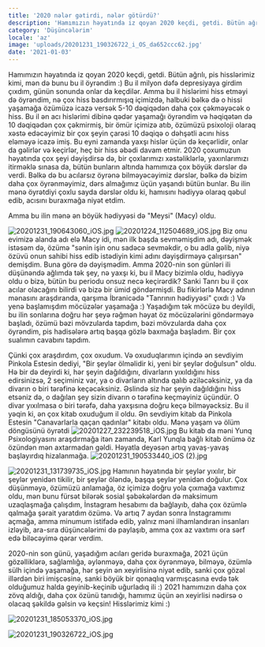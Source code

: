 ```yaml
---
title: '2020 nələr gətirdi, nələr götürdü?'
description: 'Hamımızın həyatında iz qoyan 2020 keçdi, getdi. Bütün ağrılı, pis hisslərimiz kimi'
category: 'Düşüncələrim'
locale: 'az'
image: 'uploads/20201231_190326722_i_OS_da652ccc62.jpg'
date: '2021-01-03'
---
```


Hamımızın həyatında iz qoyan 2020 keçdi, getdi. Bütün ağrılı, pis hisslərimiz kimi, mən də bunu bu il öyrəndim :) Bu il milyon dəfə depresiyaya girdim çıxdım, günün sonunda onlar da keçdilər. Amma bu il hislərimi hiss etməyi də öyrəndim, nə çox hiss basdırırmışıq içimizdə, halbuki bəlkə də o hissi yaşamağa özümüzə icazə versək 5-10 dəqiqədən daha çox çəkməyəcək o hiss. Bu il ən acı hislərimi dibinə qədər yaşamağı öyrəndim və həqiqətən də 10 dəqiqədən çox çəkmirmiş, bir ömür içimizə atıb, özümüzü psixoloji olaraq xəstə edəcəyimiz bir çox şeyin çarəsi 10 dəqiqə o dəhşətli acını hiss eləməyə icazə imiş. Bu eyni zamanda yaxşı hislər üçün də keçərlidir, onlar da gəlirlər və keçirlər, heç bir hiss əbədi davam etmir. 2020 çoxumuzun həyatında çox şeyi dəyişdirsə də, bir çoxlarımızı xəstəliklərlə, yaxınlarımızı itirməklə sınasa da, bütün bunların altında hamımıza çox böyük dərslər də verdi. Bəlkə də bu acılarsız öyrənə bilməyəcəyimiz dərslər, bəlkə də bizim daha çox öyrənməyimiz, dərs almağımız üçün yaşandı bütün bunlar. Bu ilin mənə öyrətdiyi çoxlu sayda dərslər oldu ki, hamısını hədiyyə olaraq qəbul edib, acısını buraxmağa niyət etdim.

Amma bu ilin mənə ən böyük hədiyyəsi də "Meysi" (Macy) oldu.

![20201231_190643060_iOS.jpg](uploads/20201231_190643060_i_OS_66661024c5.jpg)
![20201224_112504689_iOS.jpg](uploads/20201224_112504689_i_OS_b7c4bfc98f.jpg)
Biz onu evimizə alanda adı elə Macy idi, mən ilk başda sevməmişdim adı, dəyişmək istəsəm də, özümə "sənin işin onu sadəcə sevməkdir, o bu adla gəlib, niyə özüvü onun sahibi hiss edib istədiyin kimi adını dəyişdirməyə çalışırsan" demişdim. Buna görə də dəyişmədim. Amma 2020-nin son günləri ili düşünəndə ağlımda tək şey, nə yaxşı ki, bu il Macy bizimlə oldu, hədiyyə oldu o bizə, bütün bu periodu onsuz necə keçirərdik? Sanki Tanrı bu il çox acılar olacağını bilirdi və bizə bir ümid göndərmişdi. Bu fikirlərlə Macy adının mənasını araşdıranda, qarşıma İbranicədə "Tanrının hədiyyəsi" çıxdı :)
Və yenə başlamışdım möcüzələr yaşamağa :)  Yaşadığım tək möcüzə bu deyildi, bu ilin sonlarına doğru hər şeyə rəğmən həyat öz möcüzələrini göndərməyə başladı, özümü bəzi mövzularda tapdım, bəzi mövzularda daha çox öyrəndim, pis hadisələrə artıq başqa gözlə baxmağa başladım. Bir çox sualımın cavabını tapdım.

Çünki çox araşdırdım, çox oxudum. Və oxuduqlarımın içində ən sevdiyim Pinkola Estesin dediyi, "Bir şeylər ölməlidir ki, yeni bir şeylər doğulsun" oldu. Hə bir də deyirdi ki, hər şeyin dağıldığını, divarların yıxıldığını hiss edirsinizsə, 2 seçiminiz var, ya o divarların altında qalıb əziləcəksiniz, ya da divarın o biri tərəfinə keçəcəksiniz. Əslində siz hər şeyin dağıldığını hiss etsəniz də, o dağılan şey sizin divarın o tərəfinə keçməyiniz üçündür. O divar yıxılmasa o biri tərəfə, daha yaxşısına doğru keçə bilməyəcksiz.
Bu il yəqin ki, ən çox kitab oxuduğum il oldu. Ən sevdiyim kitab da Pinkola Estesin "Canavarlarla qaçan qadınlar" kitabı oldu. Mənə yaşam və ölüm döngüsünü öyrətdi ![20201227_232239518_iOS.jpg](uploads/20201227_232239518_i_OS_2893cf1c0b.jpg)
Bu kitab da məni Yunq Psixologiyasını araşdırmağa itən zamanda, Karl Yunqla bağlı kitab önümə öz özündən mən axtarmadan gəldi. Həyatla deyəsən artıq yavaş-yavaş başlayırdıq hizalanmağa.
![20201231_190533440_iOS (2).jpg](uploads/20201231_190533440_i_OS_2_ebcadd0b8d.jpg)

![20201231_131739735_iOS.jpg](uploads/20201231_131739735_i_OS_de97664f01.jpg)
Hamının həyatında bir şeylər yıxılır, bir şeylər yenidən tikilir, bir şeylər öləndə, başqa şeylər yenidən doğulur.
Çox düşünməyə, özümüzü anlamağa, öz içimizə doğru yola çıxmağa vaxtımız oldu, mən bunu fürsət bilərək sosial şəbəkələrdən də maksimum uzaqlaşmağa çalışdım, İnstagram hesabımı da bağlayıb, daha çox özümlə qalmağa şərait yaratdım özümə. Və artıq 7 aydan sonra İnstagramımı açmağa, amma minumum istifadə edib, yalnız məni ilhamlandıran insanları izləyib, ara-sıra düşüncələrimi də paylaşıb, amma çox az vaxtımı ora sərf edə biləcəyimə qərar verdim.  

2020-nin son günü, yaşadığım acıları geridə buraxmağa, 2021 üçün gözəlliklərə, sağlamlığa, əylənməyə, daha çox öyrənməyə, bilməyə, özümlə sülh içində yaşamağa, hər şeyin ən xeyirlisinə niyət edib, sanki çox gözəl illərdən biri imişcəsinə, sanki böyük bir qonaqlıq varmışcasına evdə tək olduğumuz halda geyinib-keçinib  uğurladıq ili :)
2021 hamımızın daha çox zövq aldığı, daha çox özünü tanıdığı, hamımız üçün ən xeyirlisi nədirsə o olacaq  şəkildə gəlsin və keçsin! Hisslərimiz kimi :)

![20201231_185053370_iOS.jpg](uploads/20201231_185053370_i_OS_c7d99a0260.jpg)

![20201231_190326722_iOS.jpg](uploads/20201231_190326722_i_OS_da652ccc62.jpg)
